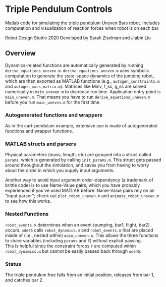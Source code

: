 # Triple Pendulum Controls
Matlab code for simulating the triple pendulum Uneven Bars robot.
Includes computation and visualization of reaction forces when robot is on each bar.

Robot Design Studio 2020
Developed by Sarah Ziselman and Jiabin Liu

## Overview
Dynamics-related functions are automatically generated by running `derive_equations_uneven.m`.
`derive_equations_uneven.m` uses symbolic computation to generate the state-space dynamics of the jumping robot, which are then exported as MATLAB functions (e.g., `autogen_constraints.m` and `autogen_mass_matrix.m`).
Matrices like Minv, f_ss, g_ss are solved numerically in `main_uneven.m` to decrease run time.
Application entry point is `main_uneven.m`.
That means you have to run `derive_equations_uneven.m` before you run `main_uneven.m` for the first time.

### Autogenerated functions and wrappers
As in the cart-pendulum example, extensive use is made of autogenerated functions and wrapper functions.

### MATLAB structs and parsers
Physical parameters (mass, length, etc) are grouped into a struct called `params`, which is generated by calling `init_params.m`.
This struct gets passed around throughout the simulation, and saves you from having to worry about the order in which you supply input arguments.

Another way to avoid input argument order-dependency (a trademark of brittle code) is to use Name-Value pairs, which you have probably experienced if you've used MATLAB before.
Name-Value pairs rely on an "input parser"; check out `plot_robot_uneven.m` and `animate_robot_uneven.m` to see how this works.

### Nested Functions
`robot_events.m` determines when an event (pumping, bar1, flight, bar2) occurs.
`ode45` calls `robot_dynamics.m` and `robot_events.m` that are placed inside of (i.e., nested within) `main_uneven.m`.
This allows the three functions to share variables (including `params` and `F`) without explicit passing.  
This is helpful since the constraint forces `F` are computed within `robot_dynamics.m` but cannot be easily passed back through `ode45`.

### Status
The triple pendulum free falls from an initial position, releases from bar 1, and catches bar 2.
